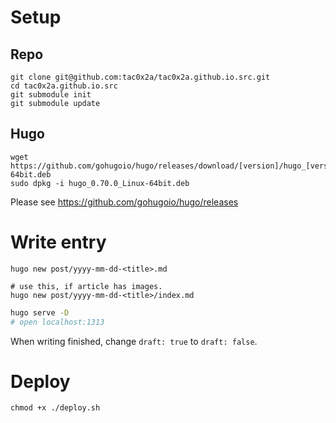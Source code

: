 # Setup

## Repo
```
git clone git@github.com:tac0x2a/tac0x2a.github.io.src.git
cd tac0x2a.github.io.src
git submodule init
git submodule update
```

## Hugo
```
wget https://github.com/gohugoio/hugo/releases/download/[version]/hugo_[version]_Linux-64bit.deb
sudo dpkg -i hugo_0.70.0_Linux-64bit.deb
```

Please see https://github.com/gohugoio/hugo/releases


# Write entry
```shell
hugo new post/yyyy-mm-dd-<title>.md

# use this, if article has images.
hugo new post/yyyy-mm-dd-<title>/index.md
```

```sh
hugo serve -D
# open localhost:1313
```

When writing finished, change `draft: true` to `draft: false`.


# Deploy
```
chmod +x ./deploy.sh
```

